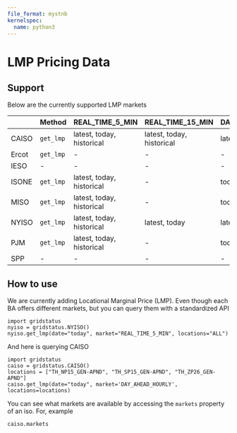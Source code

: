 ```yaml
---
file_format: mystnb
kernelspec:
  name: python3
---
```


# LMP Pricing Data

## Support

Below are the currently supported LMP markets

<!-- LMP AVAILABILITY TABLE START -->
|       | Method    | REAL_TIME_5_MIN           | REAL_TIME_15_MIN          | DAY_AHEAD_HOURLY          | REAL_TIME_HOURLY          | REAL_TIME_HOURLY_FINAL   | REAL_TIME_HOURLY_PRELIM   |
|:------|:----------|:--------------------------|:--------------------------|:--------------------------|:--------------------------|:-------------------------|:--------------------------|
| CAISO | `get_lmp` | latest, today, historical | latest, today, historical | latest, today, historical | -                         | -                        | -                         |
| Ercot | `get_lmp` | -                         | -                         | -                         | -                         | -                        | -                         |
| IESO  | -         | -                         | -                         | -                         | -                         | -                        | -                         |
| ISONE | `get_lmp` | latest, today, historical | -                         | today, historical         | latest, today, historical | -                        | -                         |
| MISO  | `get_lmp` | latest, today, historical | -                         | today, historical         | -                         | historical               | historical                |
| NYISO | `get_lmp` | latest, today, historical | latest, today             | latest, today, historical | -                         | -                        | -                         |
| PJM   | `get_lmp` | latest, today, historical | -                         | today, historical         | today, historical         | -                        | -                         |
| SPP   | -         | -                         | -                         | -                         | -                         | -                        | -                         |

<!-- LMP AVAILABILITY TABLE END -->


## How to use

We are currently adding Locational Marginal Price (LMP). Even though each BA offers different markets, but you can query them with a standardized API

```{code-cell}
import gridstatus
nyiso = gridstatus.NYISO()
nyiso.get_lmp(date="today", market="REAL_TIME_5_MIN", locations="ALL")
```

And here is querying CAISO

```{code-cell}
import gridstatus
caiso = gridstatus.CAISO()
locations = ["TH_NP15_GEN-APND", "TH_SP15_GEN-APND", "TH_ZP26_GEN-APND"]
caiso.get_lmp(date="today", market='DAY_AHEAD_HOURLY', locations=locations)
```

You can see what markets are available by accessing the `markets` property of an iso. For, example

```{code-cell}
caiso.markets
```
